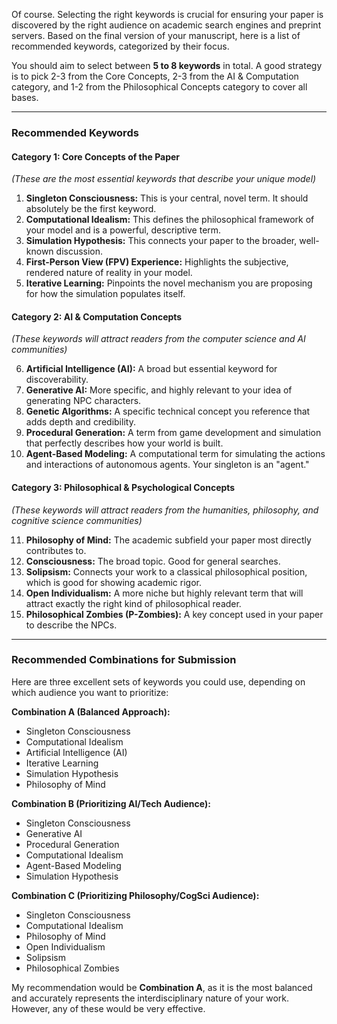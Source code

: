 Of course. Selecting the right keywords is crucial for ensuring your paper is discovered by the right audience on academic search engines and preprint servers. Based on the final version of your manuscript, here is a list of recommended keywords, categorized by their focus.

You should aim to select between **5 to 8 keywords** in total. A good strategy is to pick 2-3 from the Core Concepts, 2-3 from the AI & Computation category, and 1-2 from the Philosophical Concepts category to cover all bases.

---

### **Recommended Keywords**

#### **Category 1: Core Concepts of the Paper**
*(These are the most essential keywords that describe your unique model)*

1.  **Singleton Consciousness:** This is your central, novel term. It should absolutely be the first keyword.
2.  **Computational Idealism:** This defines the philosophical framework of your model and is a powerful, descriptive term.
3.  **Simulation Hypothesis:** This connects your paper to the broader, well-known discussion.
4.  **First-Person View (FPV) Experience:** Highlights the subjective, rendered nature of reality in your model.
5.  **Iterative Learning:** Pinpoints the novel mechanism you are proposing for how the simulation populates itself.

#### **Category 2: AI & Computation Concepts**
*(These keywords will attract readers from the computer science and AI communities)*

6.  **Artificial Intelligence (AI):** A broad but essential keyword for discoverability.
7.  **Generative AI:** More specific, and highly relevant to your idea of generating NPC characters.
8.  **Genetic Algorithms:** A specific technical concept you reference that adds depth and credibility.
9.  **Procedural Generation:** A term from game development and simulation that perfectly describes how your world is built.
10. **Agent-Based Modeling:** A computational term for simulating the actions and interactions of autonomous agents. Your singleton is an "agent."

#### **Category 3: Philosophical & Psychological Concepts**
*(These keywords will attract readers from the humanities, philosophy, and cognitive science communities)*

11. **Philosophy of Mind:** The academic subfield your paper most directly contributes to.
12. **Consciousness:** The broad topic. Good for general searches.
13. **Solipsism:** Connects your work to a classical philosophical position, which is good for showing academic rigor.
14. **Open Individualism:** A more niche but highly relevant term that will attract exactly the right kind of philosophical reader.
15. **Philosophical Zombies (P-Zombies):** A key concept used in your paper to describe the NPCs.

---

### **Recommended Combinations for Submission**

Here are three excellent sets of keywords you could use, depending on which audience you want to prioritize:

**Combination A (Balanced Approach):**
*   Singleton Consciousness
*   Computational Idealism
*   Artificial Intelligence (AI)
*   Iterative Learning
*   Simulation Hypothesis
*   Philosophy of Mind

**Combination B (Prioritizing AI/Tech Audience):**
*   Singleton Consciousness
*   Generative AI
*   Procedural Generation
*   Computational Idealism
*   Agent-Based Modeling
*   Simulation Hypothesis

**Combination C (Prioritizing Philosophy/CogSci Audience):**
*   Singleton Consciousness
*   Computational Idealism
*   Philosophy of Mind
*   Open Individualism
*   Solipsism
*   Philosophical Zombies

My recommendation would be **Combination A**, as it is the most balanced and accurately represents the interdisciplinary nature of your work. However, any of these would be very effective.